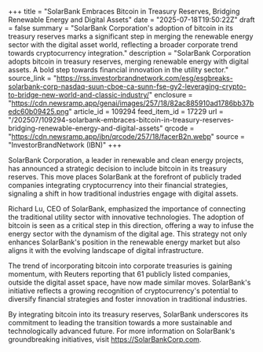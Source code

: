 +++
title = "SolarBank Embraces Bitcoin in Treasury Reserves, Bridging Renewable Energy and Digital Assets"
date = "2025-07-18T19:50:22Z"
draft = false
summary = "SolarBank Corporation's adoption of bitcoin in its treasury reserves marks a significant step in merging the renewable energy sector with the digital asset world, reflecting a broader corporate trend towards cryptocurrency integration."
description = "SolarBank Corporation adopts bitcoin in treasury reserves, merging renewable energy with digital assets. A bold step towards financial innovation in the utility sector."
source_link = "https://rss.investorbrandnetwork.com/esg/esgbreaks-solarbank-corp-nasdaq-suun-cboe-ca-sunn-fse-gy2-leveraging-crypto-to-bridge-new-world-and-classic-industry/"
enclosure = "https://cdn.newsramp.app/genai/images/257/18/82ac885910ad1786bb37bedc60b09425.png"
article_id = 109294
feed_item_id = 17229
url = "/202507/109294-solarbank-embraces-bitcoin-in-treasury-reserves-bridging-renewable-energy-and-digital-assets"
qrcode = "https://cdn.newsramp.app/ibn/qrcode/257/18/facerB2n.webp"
source = "InvestorBrandNetwork (IBN)"
+++

<p>SolarBank Corporation, a leader in renewable and clean energy projects, has announced a strategic decision to include bitcoin in its treasury reserves. This move places SolarBank at the forefront of publicly traded companies integrating cryptocurrency into their financial strategies, signaling a shift in how traditional industries engage with digital assets.</p><p>Richard Lu, CEO of SolarBank, emphasized the importance of connecting the traditional utility sector with innovative technologies. The adoption of bitcoin is seen as a critical step in this direction, offering a way to infuse the energy sector with the dynamism of the digital age. This strategy not only enhances SolarBank's position in the renewable energy market but also aligns it with the evolving landscape of digital infrastructure.</p><p>The trend of incorporating bitcoin into corporate treasuries is gaining momentum, with Reuters reporting that 61 publicly listed companies, outside the digital asset space, have now made similar moves. SolarBank's initiative reflects a growing recognition of cryptocurrency's potential to diversify financial strategies and foster innovation in traditional industries.</p><p>By integrating bitcoin into its treasury reserves, SolarBank underscores its commitment to leading the transition towards a more sustainable and technologically advanced future. For more information on SolarBank's groundbreaking initiatives, visit <a href='https://SolarBankCorp.com' rel='nofollow' target='_blank'>https://SolarBankCorp.com</a>.</p>